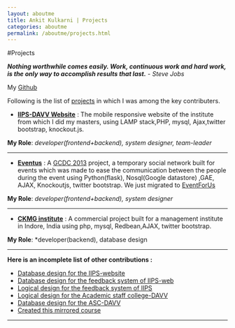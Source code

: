 ```yaml
---
layout: aboutme
title: Ankit Kulkarni | Projects
categories: aboutme
permalink: /aboutme/projects.html
---
```

#Projects 

***Nothing worthwhile comes easily. Work, continuous work and hard work, is the only way to accomplish results that last.*** - *Steve Jobs*

My [Github](https://github.com/Ankit-Kulkarni/)

Following is the list of [projects]({{page.url}}) in which I was among the key contributers. 

* **[IIPS-DAVV Website](http://iips.edu.in/)** : The mobile responsive website of the institute from which I did my masters, using  LAMP stack,PHP, mysql, Ajax,twitter bootstrap, knockout.js.

**My Role**: *developer(frontend+backend), system designer, team-leader* 
<hr>

* **[Eventus](http://gcdc2013-eventus.appspot.com/)** : A [GCDC 2013](http://www.google.co.in/events/gcdc2013/) project, a temporary social network built for events which was made to ease the communication between the people during the event using Python(flask), Nosql(Google datastore) ,GAE, AJAX, Knockoutjs, twitter bootstrap. We just migrated to [EventForUs](http://eventfor.us/)

**My Role**: *developer(frontend+backend), system designer* 
<hr>

* **[CKMG institute](http://ckmgindore.com/)** : A commercial project built for a management institute in Indore, India using php, mysql, Redbean,AJAX, twitter bootstrap. 

**My Role**: *developer(backend), database design 
<hr>


**Here is an incomplete list of other contributions :**

* [Database design for the IIPS-website](http://iips.edu.in/)
* [Database design for the feedback system of IIPS-web](http://iips.edu.in/feedback_system/index.php)
* [Logical design for the feedback system of IIPS](http://iips.edu.in/feedback_system/index.php)
* [Logical design for the Academic staff college-DAVV](https://github.com/iips-dc/asc-davv)
* [Database design for the ASC-DAVV](https://github.com/iips-dc/asc-davv)
* [Created this mirrored course ](https://sites.google.com/site/udacitycs215/)
<hr>
